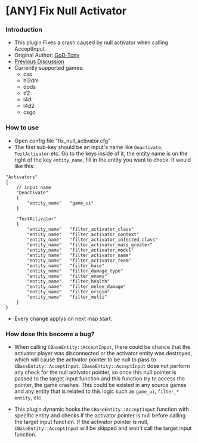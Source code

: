 # [ANY] Fix Null Activator

### Introduction

- This plugin Fixes a crash caused by null activator when calling AcceptInput.
- Original Author: [GoD-Tony](https://forums.alliedmods.net/showthread.php?t=261173)
- [Previous Discussion](https://forums.alliedmods.net/showthread.php?t=261039)
- Currently supported games:
  - css
  - hl2dm
  - dods
  - tf2
  - l4d
  - l4d2
  - csgo

### How to use

- Open config file "fix_null_activator.cfg"
- The first sub-key should be an input's name like `Deactivate`, `TestActivator` etc. Go to the keys inside of it, the entity name is on the right of the key `entity_name`, fill in the entity you want to check. It would like this:

```
"Activators"
{
    // input name
    "Deactivate"
    {
        "entity_name"   "game_ui"
    }

    "TestActivator"
    {
        "entity_name"   "filter_activator_class"
        "entity_name"   "filter_activator_context"
        "entity_name"   "filter_activator_infected_class"
        "entity_name"   "filter_activator_mass_greater"
        "entity_name"   "filter_activator_model"
        "entity_name"   "filter_activator_name"
        "entity_name"   "filter_activator_team"
        "entity_name"   "filter_base"
        "entity_name"   "filter_damage_type"
        "entity_name"   "filter_enemy"
        "entity_name"   "filter_health"
        "entity_name"   "filter_melee_damage"
        "entity_name"   "filter_origin"
        "entity_name"   "filter_multi"
    }
}
```

- Every change applys on next map start.

### How dose this become a bug?

- When calling `CBaseEntity::AcceptInput`, there could be chance that the activator player was disconnected or the activator entity was destroyed, which will cause the activator pointer to be null to pass to `CBaseEntity::AcceptInput`.
`CBaseEntity::AcceptInput` dose not perform any check for the null activator pointer, so once this null pointer is passed to the target input function and this function try to access the pointer, the game crashes. This could be existed in any source games and any entity that is related to this logic such as `game_ui`, `filter_* entity`, etc.

- This plugin dynamic hooks the `CBaseEntity::AcceptInput` function with specific entity and checks if the activator pointer is null before calling the target input function. If the activator pointer is null, `CBaseEntity::AcceptInput` will be skipped and won't call the target input function.
